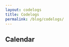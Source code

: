 ```yaml
---
layout: codelogs
title: Codelogs
permalink: /blog/codelogs/
---
```


## Calendar

<table id="calendar_table">

</table>
